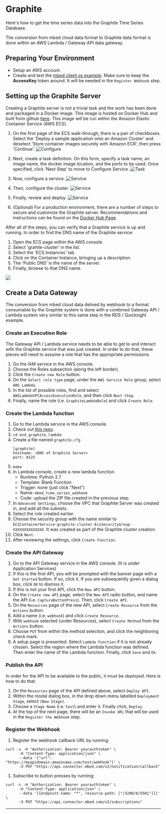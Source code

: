 # Graphite

Here's how to get the time series data into the Graphite Time Series Database.

The conversion from mbed cloud data format to Graphite data format is done within an AWS Lambda / Gateway API data gateway.

## Preparing Your Environment

* Setup an AWS account.
* Create and test the [mbed client os example].  Make sure to keep the **AccessKey** token around.  It will be needed in the `Register Webhook` step.



## Setting up the Graphite Server

Creating a Graphite server is not a trivial task and the work has been done and packaged in a Docker image.  This image is hosted on Docker Hub and built from github [here][1].  This image will be run within the Amazon Elastic Container Service (AWS ECS).

1. On the first page of the ECS walk-through, there is a pair of checkboxes.  Select the 'Deploy a sample application onto an Amazon Cluster' and deselect 'Store container images securely with Amazon ECR', then press 'Continue'.  ![Configure](screenshots/graphite/ecs_configure_1.png)

1. Next, create a task definition.
On this form, specify a task name, an image name, the docker image location, and the ports to be used.  Once specified, click 'Next Step' to move to Configure Service.  ![Task](screenshots/graphite/ecs_define_task.png)

1. Now, configure a service.
![Service](screenshots/graphite/ecs_define_service.png)

1. Then, configure the cluster.
![Service](screenshots/graphite/ecs_define_cluster.png)

1. Finally, review and deploy.
![Service](screenshots/graphite/ecs_review.png)

1. (Optional) For a production environment, there are a number of steps to secure and customize the Graphite server.  Recommendations and instructions can be found on the [Docker Hub Page][1].

After all of the steps, you can verify that a Graphite service is up and running.  In order to find the DNS name of the Graphite service:

1. Open the ECS page within the AWS console.
1. Select 'grahite-cluster' in the list.
1. Select the 'ECS Instances' tab.
1. Click on the Container Instance, bringing up a description.
1. The 'Public DNS' is the name of the server.
1. Finally, browse to that DNS name.

![](screenshots/graphite/graphite-empty.png)


## Create a Data Gateway

The conversion from mbed cloud data delived by webhook to a format consumable by the Graphite system is done with a combined Gateway API / Lambda system very similar to this same step in the RDS / Quicksight example.


### Create an Execution Role

The Gateway API / Lambda service needs to be able to get to and interact with the Graphite service that was just created.  In order to do that, these pieces will need to assume a role that has the appropriate permissions.

1. Go the IAM service in the AWS console.
1. Choose the Roles subsection (along the left border).
1. Click the `Create new Role` button.
1. On the `Select role type` page, under the `AWS Service Role` group, select `AWS Lambda`.
1. In the list of possible roles, find and select `AWSLambdaVPCAccessExecutionRole`, and then click `Next Step`.
1. Finally, name the role (i.e. `GraphiteLambdaRole`) and click `Create Role`.


### Create the Lambda function

1. Go to the Lambda service in the AWS console.
1. Check out [this repo][2].
1. `cd exd_graphite_lambda`
1. Create a file named `graphite.cfg`
   ```
   [graphite]
   hostname: <DNS of Graphite Server>
   port: 8125
   ```
1. `make`
1. In Lambda console, create a new lambda function
    * Runtime: Python 2.7
    * Template: Blank Function
    * Trigger: none (just click "Next")
    * Name: `mbed_time_series_webhook`
    * Code: upload the ZIP file created in the previous step.
1. In `Advanced Settings`, choose the VPC that Graphite Server was created in, and add all the subnets.
1. Select the role created earlier.
1. Choose the security group with the name similar to `EC2ContainerService-graphite-cluster-EcsSecurityGroup-XXXXXXXXXXXXXX`.  It was created as part of the Graphite cluster creation.
1. Click `Next`.
1. After reviewing the settings, click `Create Function`.


<!--- #### Test the Lambda Function --->




### Create the API Gateway

1. Go to the API Gateway service in the AWS console.  (It is under Application Services)
1. If this is the first API, you will be prompted with the banner page with a `Get Started` button.  If so, click it.  If you are subsequently given a dialog box, click `OK` to dismiss it.
1. If this is not your first API, click the `New API` button.
1. On the `Create new API` page, select the `New API` radio button, and name the API (i.e. `CaptureButtonPress`).  Then, click `Create API`.
1. On the `Resources` page of the new API, select `Create Resource` from the `Actions` button.
1. Add a name (i.e. `webhook`) and click `Create Resource`.
1. With `webhook` selected (under Resources), select `Create Method` from the `Actions` button.
1. Choose `PUT` from within the method selection, and click the neighboring check mark.
1. A setup page is presented.  Select `Lambda Function` if it is not already chosen.  Select the region where the Lambda function was defined.  Then enter the name of the Lambda function.  Finally, click `Save` and `Ok`.

<!--- #### Test the API Gateway --->


### Publish the API

In order for the API to be available to the public, it must be *deployed*.  Here is how to do that.

1. On the `Resources` page of the API defined above, select `Deploy API`.
1. Within the modal dialog box, in the drop down menu labelled `Deployment Stage`, select `[New Stage]`.
1. Choose a `Stage Name` (i.e. `test`) and enter it.  Finally click, `Deploy`.
1. At the top of the next page, there will be an `Invoke URL` that will be used in the `Register the Webhook` step.



### Register the Webhook

1. Register the webhook callback URL by running:

  ```
  curl -s -H "Authorization: Bearer yourauthtoken" \
        -H "Content-Type: application/json" \
        --data '{"url": "https://myapidomain.amazonaws.com/test/webhook"}' \
        -X PUT "https://api.connector.mbed.com/v2/notification/callback"
  ```

1. Subscribe to button presses by running:

  ```
  curl -s -H "Authorization: Bearer yourauthtoken" \
        -H "Content-Type: application/json" \
        --data '[{endpoint-name: "*", resource-path: ["/3200/0/5501"]}]' \
        -X PUT "https://api.connector.mbed.com/v2/subscriptions"
  ```

---
[mbed client os example]: https://github.com/ARMmbed/mbed-client-quickstart
[1]: https://hub.docker.com/r/hopsoft/graphite-statsd/
[2]: https://github.com/ARMmbed/exd_graphite_lambda
